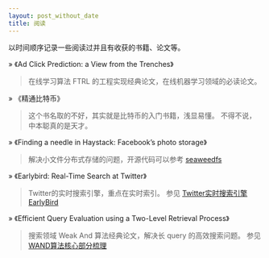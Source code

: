 ```yaml
---
layout: post_without_date
title: 阅读
---
```


以时间顺序记录一些阅读过并且有收获的书籍、论文等。

&raquo; 《Ad Click Prediction: a View from the Trenches》

> 在线学习算法 FTRL 的工程实现经典论文，在线机器学习领域的必读论文。

&raquo; 《精通比特币》

> 这个书名取的不好，其实就是比特币的入门书籍，浅显易懂。
> 不得不说，中本聪真的是天才。

&raquo; 《Finding a needle in Haystack: Facebook’s photo storage》

> 解决小文件分布式存储的问题，开源代码可以参考 [seaweedfs](https://github.com/chrislusf/seaweedfs) 

&raquo; 《Earlybird: Real-Time Search at Twitter》

> Twitter的实时搜索引擎，重点在实时索引。
> 参见 [Twitter实时搜索引擎EarlyBird](https://yanyiwu.com/work/2014/08/09/twitter-earlybird-paper.html)

&raquo; 《Efficient Query Evaluation using a Two-Level Retrieval Process》

> 搜索领域 Weak And 算法经典论文，解决长 query 的高效搜索问题。
> 参见 [WAND算法核心部分梳理](https://yanyiwu.com/work/2014/08/18/wand-core-shuli.html)

